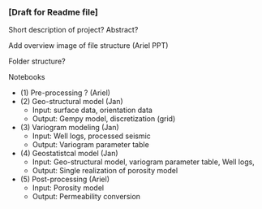 ### [Draft for Readme file]

Short description of project? Abstract?

Add overview image of file structure (Ariel PPT)

Folder  structure?

Notebooks
* (1) Pre-processing ? (Ariel)
* (2) Geo-structural model (Jan)
    * Input: surface data, orientation data
    * Output: Gempy model, discretization (grid)
* (3) Variogram modeling (Jan)
    * Input: Well logs, processed seismic
    * Output: Variogram parameter table
* (4) Geostatistcal model (Jan)
    * Input: Geo-structural model, variogram parameter table, Well logs, 
    * Output: Single realization of porosity model
* (5) Post-processing (Ariel)
    * Input: Porosity model 
    * Output: Permeability conversion
